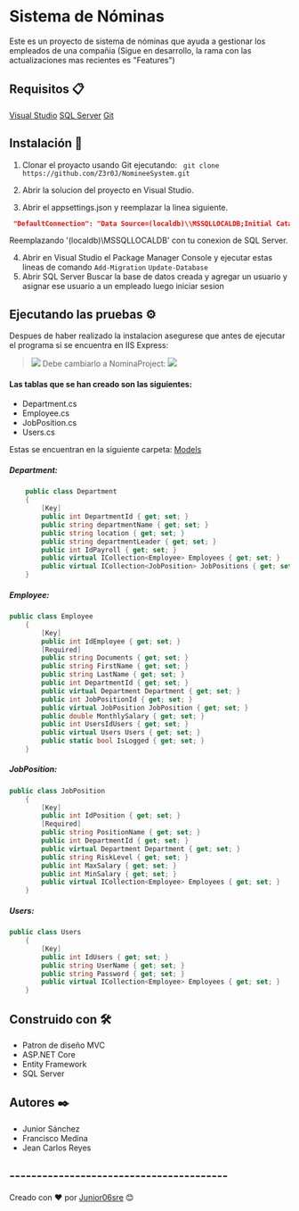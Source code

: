 # Sistema de Nóminas
Este es un proyecto de sistema de nóminas que ayuda a gestionar los empleados de una compañia (Sigue en desarrollo, la rama con las actualizaciones mas recientes es "Features")

## Requisitos 📋
[Visual Studio](https://visualstudio.microsoft.com/es/downloads/)
[SQL Server](https://www.microsoft.com/es-es/sql-server/sql-server-downloads)
[Git](https://git-scm.com/downloads)

## Instalación 🔧
1. Clonar el proyacto usando Git ejecutando:
` git clone https://github.com/Z3r0J/NomineeSystem.git`

2. Abrir la solucion del proyecto en Visual Studio.
3. Abrir el appsettings.json y reemplazar la linea siguiente.
```json
 "DefaultConnection": "Data Source=(localdb)\\MSSQLLOCALDB;Initial Catalog=NomineeProject;Integrated Security=True;Pooling=False"
```
Reemplazando '(localdb)\\MSSQLLOCALDB' con tu conexion de SQL Server.

4. Abrir en Visual Studio el Package Manager Console y ejecutar estas lineas de comando
`Add-Migration`
`Update-Database`
5. Abrir SQL Server Buscar la base de datos creada y agregar un usuario y asignar ese usuario a un empleado luego iniciar sesion



## Ejecutando las pruebas ⚙️
Despues de haber realizado la instalacion asegurese que antes de ejecutar el programa si se encuentra en IIS Express:
> ![](https://i.imgur.com/ScdeaNu.png)
Debe cambiarlo a NominaProject:
![](https://i.imgur.com/aFWkAG3.png)

#### Las tablas que se han creado son las siguientes:
- Department.cs
- Employee.cs
- JobPosition.cs
- Users.cs

Estas se encuentran en la siguiente carpeta: [Models](https://github.com/Z3r0J/NomineeSystem/tree/Views_Design/NominaProject/Models "Models")

##### Department:

```csharp
    public class Department
    {
        [Key]
        public int DepartmentId { get; set; }
        public string departmentName { get; set; }
        public string location { get; set; }
        public string departmentLeader { get; set; }
        public int IdPayroll { get; set; }
        public virtual ICollection<Employee> Employees { get; set; }
        public virtual ICollection<JobPosition> JobPositions { get; set; }
    }
```

##### Employee:
```csharp
public class Employee
    {
        [Key]
        public int IdEmployee { get; set; }
        [Required]
        public string Documents { get; set; }
        public string FirstName { get; set; }
        public string LastName { get; set; }
        public int DepartmentId { get; set; }
        public virtual Department Department { get; set; }
        public int JobPositionId { get; set; }
        public virtual JobPosition JobPosition { get; set; }
        public double MonthlySalary { get; set; }
        public int UsersIdUsers { get; set; }
        public virtual Users Users { get; set; }
        public static bool IsLogged { get; set; } 
    }
```
##### JobPosition:
```csharp
public class JobPosition
    {
        [Key]
        public int IdPosition { get; set; }
        [Required]
        public string PositionName { get; set; }
        public int DepartmentId { get; set; }
        public virtual Department Department { get; set; }
        public string RiskLevel { get; set; }
        public int MaxSalary { get; set; }
        public int MinSalary { get; set; }
        public virtual ICollection<Employee> Employees { get; set; }
    }
```
##### Users:

```csharp
public class Users
    {
        [Key]
        public int IdUsers { get; set; }
        public string UserName { get; set; }
        public string Password { get; set; }
        public virtual ICollection<Employee> Employees { get; set; }
    }
```

## Construido con 🛠️
- Patron de diseño MVC
- ASP.NET Core
- Entity Framework
- SQL Server
## Autores ✒️
- Junior Sánchez  
- Francisco Medina
- Jean Carlos Reyes


## ----------------------------------------

 Creado con ❤️ por [Junior06sre](https://github.com/Junior06sre) 😊
 
